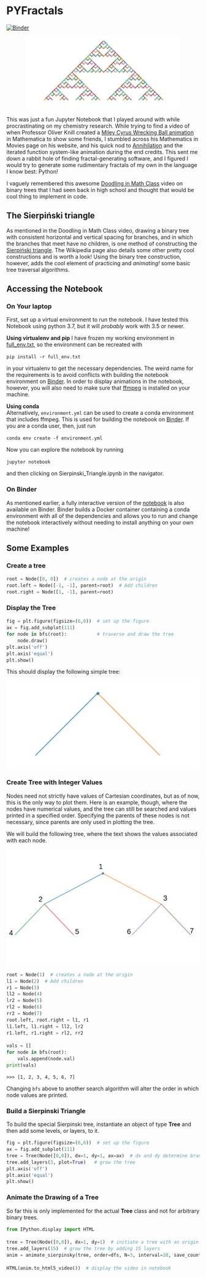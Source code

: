 # PYFractals
[![Binder](https://mybinder.org/badge_logo.svg)](https://mybinder.org/v2/gh/brettrhenderson/pyFractals/master?filepath=Sierpinski_Triangle.ipynb)
<p align="center">
    <img src="images/logo.png" width=400/>
</p>

This was just a fun Jupyter Notebook that I played around with while
procrastinating on my chemistry research. While trying to find a video of when
Professor Oliver Knill created a [Miley Cyrus Wrecking Ball animation](https://www.thecrimson.com/flyby/article/2013/10/9/the-cyrus-infection-miley-crashes-math-21a/)
in Mathematica to show some friends, I stumbled across his Mathematics in Movies
page on his website, and his quick nod to [Annihilation](http://people.math.harvard.edu/~knill/various/annihilation/index.html)
and the iterated function system-like animation during the end credits. This sent
me down a rabbit hole of finding fractal-generating software, and I figured I would
try to generate some rudimentary fractals of my own in the language I know best:
Python!

I vaguely remembered this awesome
[Doodling in Math Class](https://www.youtube.com/watch?v=e4MSN6IImpI&list=PLF7CBA45AEBAD18B8)
video on binary trees that I had seen back in high school and thought that would be
cool thing to implement in code.

## The Sierpiński triangle
As mentioned in the Doodling in Math Class video, drawing a binary tree with
consistent horizontal and vertical spacing for branches, and in which the branches
that meet have no children, is one method of constructing the [Sierpiński triangle](https://en.wikipedia.org/wiki/Sierpi%C5%84ski_triangle).
The Wikipedia page also details some other pretty cool constructions and is worth
a look!  Using the binary tree construction, however, adds the cool element of
practicing and *animating!* some basic tree traversal algorithms.

## Accessing the Notebook
### On Your laptop
First, set up a virtual environment to run the notebook. I have tested this Notebook
using python 3.7, but it will *probably* work with 3.5 or newer.

**Using virtualenv and pip**
I have frozen my working environment in [full_env.txt](full_env.txt), so the environment
can be recreated with

```pip install -r full_env.txt```

in your virtualenv to get the necessary dependencies. The weird name for the requirements
is to avoid conflicts with building the notebook environment on [Binder](#on-binder).
In order to display animations in the notebook, however, you will also need to
make sure that [ffmpeg](https://ffmpeg.org/download.html) is installed on your machine.

**Using conda**  
Alternatively, `environment.yml` can be used to create a conda environment that includes
ffmpeg. This is used for building the notebook on [Binder](#on-binder). If you
are a conda user, then, just run

```conda env create -f environment.yml```

Now you can explore the notebook by running

```jupyter notebook```

and then clicking on Sierpinski_Triangle.ipynb in the navigator.

### On Binder
As mentioned earlier, a fully interactive version of the [notebook](https://mybinder.org/v2/gh/brettrhenderson/pyFractals/master?filepath=Sierpinski_Triangle.ipynb)
is also available on Binder. Binder builds a Docker container containing a
conda environment with all of the dependencies and allows you to run and change
the notebook interactively without needing to install anything on your own machine!

## Some Examples
### Create a tree

```python
root = Node([0, 0])  # creates a node at the origin
root.left = Node([-1, -1], parent=root)  # Add children
root.right = Node([1, -1], parent=root)   
```

### Display the Tree

```python
fig = plt.figure(figsize=(6,6))  # set up the figure
ax = fig.add_subplot(111)
for node in bfs(root):           # traverse and draw the tree
    node.draw()
plt.axis('off')
plt.axis('equal')
plt.show()
```

This should display the following simple tree:

![Simple Tree](images/basic_tree.png)

### Create Tree with Integer Values

Nodes need not strictly have values of Cartesian coordinates, but as of now, this
is the only way to plot them.  Here is an example, though, where the nodes have
numerical values, and the tree can still be searched and values printed in a
specified order. Specifying the parents of these nodes is not necessary, since
parents are only used in plotting the tree.

We will build the following tree, where the text shows the values associated with
each node.

![Valued Tree](images/two_level_text.png)

```python
root = Node(1)  # creates a node at the origin
l1 = Node(2)  # Add children
r1 = Node(3)   
ll2 = Node(4)
lr2 = Node(5)
rl2 = Node(6)
rr2 = Node(7)
root.left, root.right = l1, r1
l1.left, l1.right = ll2, lr2
r1.left, r1.right = rl2, rr2

vals = []
for node in bfs(root):
    vals.append(node.val)
print(vals)
```

```
>>> [1, 2, 3, 4, 5, 6, 7]
```

Changing `bfs` above to another search algorithm will alter the order in which
node values are printed.

### Build a Sierpinski Triangle

To build the special Sierpinski tree, instantiate an object of type **Tree** and
then add some levels, or layers, to it.

```python
fig = plt.figure(figsize=(6,6))  # set up the figure
ax = fig.add_subplot(111)
tree = Tree(Node([0,0]), dx=1, dy=1, ax=ax)  # dx and dy determine branch dimensions
tree.add_layers(3, plot=True)   # grow the tree
plt.axis('off')
plt.axis('equal')
plt.show()
```

### Animate the Drawing of a Tree

So far this is only implemented for the actual **Tree** class and not for arbitrary
binary trees.

```python
from IPython.display import HTML

tree = Tree(Node([0,0]), dx=1, dy=1)  # initiate a tree with an origin at 0,0
tree.add_layers(15)  # grow the tree by adding 15 layers
anim = animate_sierpinsky(tree, order=dfs, N=3, interval=20, save_count=10**4)  # animate the drawing

HTML(anim.to_html5_video())  # display the video in notebook
```
